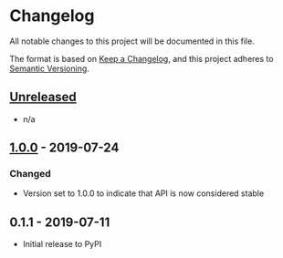# Changelog

All notable changes to this project will be documented in this file.

The format is based on [Keep a Changelog](https://keepachangelog.com/en/1.0.0/),
and this project adheres to [Semantic Versioning](https://semver.org/spec/v2.0.0.html).

## [Unreleased]

- n/a

## [1.0.0] - 2019-07-24

### Changed
- Version set to 1.0.0 to indicate that API is now considered stable

## 0.1.1 - 2019-07-11

- Initial release to PyPI

[Unreleased]: https://github.com/release-engineering/pushcollector/compare/v1.0.0...HEAD
[1.0.0]: https://github.com/release-engineering/pushcollector/compare/v0.1.1...v1.0.0
